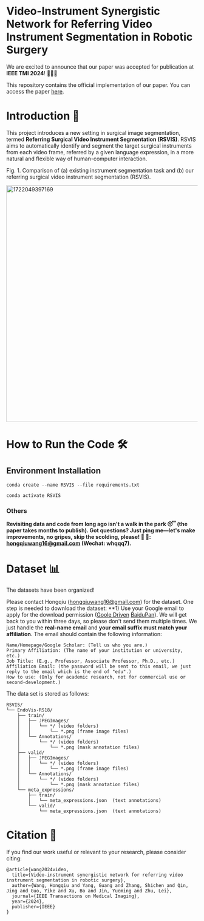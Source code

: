 # Video-Instrument Synergistic Network for Referring Video Instrument Segmentation in Robotic Surgery

We are excited to announce that our paper was accepted for publication at **IEEE TMI 2024**! 🥳🥳🥳

This repository contains the official implementation of our paper. 
You can access the paper [here](https://ieeexplore.ieee.org/abstract/document/10595513).

# Introduction 📑

This project introduces a new setting in surgical image segmentation, termed **Referring Surgical Video Instrument Segmentation (RSVIS)**. RSVIS aims to automatically identify and segment the target surgical instruments from each video frame, referred by a given language expression, in a more natural and flexible way
of human-computer interaction.

Fig. 1. Comparison of (a) existing instrument segmentation task and (b) our referring surgical video instrument segmentation (RSVIS).

<img width="623" alt="1722049397169" src="https://github.com/user-attachments/assets/56ac8436-280e-4416-a46c-884d1d774669">

# How to Run the Code 🛠
## Environment Installation
`conda create --name RSVIS --file requirements.txt`

`conda activate RSVIS`

### Others

**Revisiting data and code from long ago isn't a walk in the park 😴 (the paper takes months to publish). Got questions? Just ping me—let's make improvements, no gripes, skip the scolding, please! 🫡 📮: hongqiuwang16@gmail.com (Wechat: whqqq7).**


# Dataset 📊
The datasets have been organized!

Please contact Hongqiu (hongqiuwang16@gmail.com) for the dataset. One step is needed to download the dataset: **1) Use your Google email to apply for the download permission ([Goole Driven](https://drive.google.com/drive/folders/11In7HqelWbsJPvIpGljSEOIUpzSHnPwo) [BaiduPan](https://pan.baidu.com/s/1t3FQFfa5minkaUIuOs3i3Q)). We will get back to you within three days, so please don't send them multiple times. We just handle the **real-name email** and **your email suffix must match your affiliation**. The email should contain the following information:

    Name/Homepage/Google Scholar: (Tell us who you are.)
    Primary Affiliation: (The name of your institution or university, etc.)
    Job Title: (E.g., Professor, Associate Professor, Ph.D., etc.)
    Affiliation Email: (the password will be sent to this email, we just reply to the email which is the end of "edu".)
    How to use: (Only for academic research, not for commercial use or second-development.)

The data set is stored as follows:

```text
RSVIS/
└── EndoVis-RS18/ 
    ├── train/
    │   ├── JPEGImages/
    │   │   └── */ (video folders)
    │   │       └── *.png (frame image files) 
    │   └── Annotations/
    │       └── */ (video folders)
    │           └── *.png (mask annotation files) 
    ├── valid/
    │   ├── JPEGImages/
    │   │   └── */ (video folders)
    │   │       └── *.png (frame image files) 
    │   └── Annotations/
    │       └── */ (video folders)
    │           └── *.png (mask annotation files) 
    └── meta_expressions/
        ├── train/
        │   └── meta_expressions.json  (text annotations)
        └── valid/
            └── meta_expressions.json  (text annotations)
```


# Citation 📖

If you find our work useful or relevant to your research, please consider citing:
```
@article{wang2024video,
  title={Video-instrument synergistic network for referring video instrument segmentation in robotic surgery},
  author={Wang, Hongqiu and Yang, Guang and Zhang, Shichen and Qin, Jing and Guo, Yike and Xu, Bo and Jin, Yueming and Zhu, Lei},
  journal={IEEE Transactions on Medical Imaging},
  year={2024},
  publisher={IEEE}
}
```
